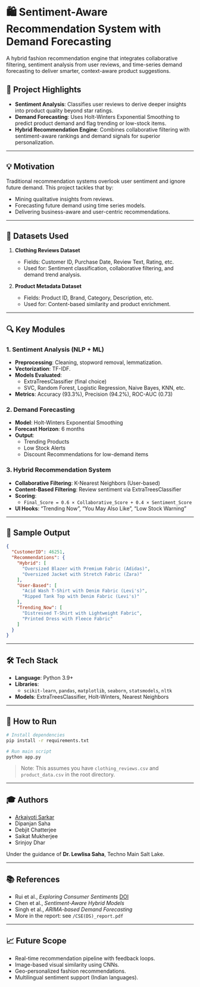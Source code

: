# 🛍️ Sentiment-Aware Recommendation System with Demand Forecasting

A hybrid fashion recommendation engine that integrates collaborative filtering, sentiment analysis from user reviews, and time-series demand forecasting to deliver smarter, context-aware product suggestions.

## 📌 Project Highlights

- **Sentiment Analysis**: Classifies user reviews to derive deeper insights into product quality beyond star ratings.
- **Demand Forecasting**: Uses Holt-Winters Exponential Smoothing to predict product demand and flag trending or low-stock items.
- **Hybrid Recommendation Engine**: Combines collaborative filtering with sentiment-aware rankings and demand signals for superior personalization.

---

## 💡 Motivation

Traditional recommendation systems overlook user sentiment and ignore future demand. This project tackles that by:
- Mining qualitative insights from reviews.
- Forecasting future demand using time series models.
- Delivering business-aware and user-centric recommendations.

---

## 📁 Datasets Used

1. **Clothing Reviews Dataset**
   - Fields: Customer ID, Purchase Date, Review Text, Rating, etc.
   - Used for: Sentiment classification, collaborative filtering, and demand trend analysis.

2. **Product Metadata Dataset**
   - Fields: Product ID, Brand, Category, Description, etc.
   - Used for: Content-based similarity and product enrichment.

---

## 🔍 Key Modules

### 1. Sentiment Analysis (NLP + ML)
- **Preprocessing**: Cleaning, stopword removal, lemmatization.
- **Vectorization**: TF-IDF.
- **Models Evaluated**:
  - ExtraTreesClassifier (final choice)
  - SVC, Random Forest, Logistic Regression, Naive Bayes, KNN, etc.
- **Metrics**: Accuracy (93.3%), Precision (94.2%), ROC-AUC (0.73)

### 2. Demand Forecasting
- **Model**: Holt-Winters Exponential Smoothing
- **Forecast Horizon**: 6 months
- **Output**:
  - Trending Products
  - Low Stock Alerts
  - Discount Recommendations for low-demand items

### 3. Hybrid Recommendation System
- **Collaborative Filtering**: K-Nearest Neighbors (User-based)
- **Content-Based Filtering**: Review sentiment via ExtraTreesClassifier
- **Scoring**:
  - `Final_Score = 0.6 × Collaborative_Score + 0.4 × Sentiment_Score`
- **UI Hooks**: “Trending Now”, “You May Also Like”, “Low Stock Warning”

---

## 🔢 Sample Output

```json
{
  "CustomerID": 46251,
  "Recommendations": {
    "Hybrid": [
      "Oversized Blazer with Premium Fabric (Adidas)",
      "Oversized Jacket with Stretch Fabric (Zara)"
    ],
    "User-Based": [
      "Acid Wash T-Shirt with Denim Fabric (Levi's)",
      "Ripped Tank Top with Denim Fabric (Levi's)"
    ],
    "Trending_Now": [
      "Distressed T-Shirt with Lightweight Fabric",
      "Printed Dress with Fleece Fabric"
    ]
  }
}
```

---

## 🛠️ Tech Stack

- **Language**: Python 3.9+
- **Libraries**:
  - `scikit-learn`, `pandas`, `matplotlib`, `seaborn`, `statsmodels`, `nltk`
- **Models**: ExtraTreesClassifier, Holt-Winters, Nearest Neighbors

---

## 🚀 How to Run

```bash
# Install dependencies
pip install -r requirements.txt

# Run main script
python app.py
```

> Note: This assumes you have `clothing_reviews.csv` and `product_data.csv` in the root directory.

---

## 🎓 Authors

- [Arkajyoti Sarkar](https://github.com/yourgithub)
- Dipanjan Saha
- Debjit Chatterjee
- Saikat Mukherjee
- Srinjoy Dhar

Under the guidance of **Dr. Lewlisa Saha**, Techno Main Salt Lake.

---

## 📚 References

- Rui et al., *Exploring Consumer Sentiments* [DOI](https://doi.org/10.1016/j.jretconser.2024.104097)
- Chen et al., *Sentiment-Aware Hybrid Models*
- Singh et al., *ARIMA-based Demand Forecasting*
- More in the report: see `/CSE(DS)_report.pdf`

---

## 📈 Future Scope

- Real-time recommendation pipeline with feedback loops.
- Image-based visual similarity using CNNs.
- Geo-personalized fashion recommendations.
- Multilingual sentiment support (Indian languages).
